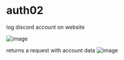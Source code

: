 # auth02
log discord account on website

![image](https://user-images.githubusercontent.com/47954728/132723565-2dd5abc9-f1bf-4a03-868e-965f0b2354c8.png)

returns a request with account data
![image](https://user-images.githubusercontent.com/47954728/132723647-555c390e-469b-42ce-848f-147383ad12d9.png)

